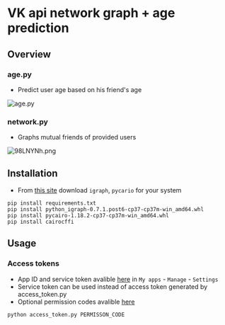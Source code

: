 # VK api network graph + age prediction

## Overview

### age.py
- Predict user age based on his friend's age

![age.py](https://i.imgur.com/E0w5sld.gif)

### network.py
- Graphs mutual friends of provided users

![98LNYNh.png](https://i.imgur.com/98LNYNh.png)


## Installation
- From [this site](https://www.lfd.uci.edu/~gohlke/pythonlibs/#pycairo) download `igraph`, `pycario` for your system
```
pip install requirements.txt
pip install python_igraph-0.7.1.post6-cp37-cp37m-win_amd64.whl 
pip install pycairo-1.18.2-cp37-cp37m-win_amd64.whl
pip install cairocffi
```



## Usage

### Access tokens

- App ID and service token avalible [here](https://vk.com/apps?act=manage) in `My apps` - `Manage` - `Settings`
- Service token can be used instead of access token generated by access_token.py
- Optional permission codes avalible [here](https://vk.com/dev/permissions)

```
python access_token.py PERMISSON_CODE
```